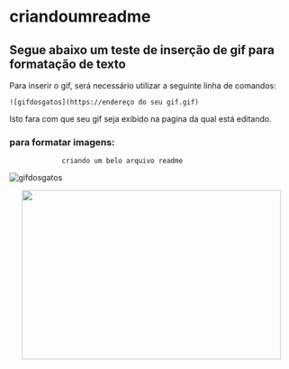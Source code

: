 # criandoumreadme
## Segue abaixo um teste de inserção de gif para formatação de texto
Para inserir o gif, será necessário utilizar a seguinte linha de comandos:

```
![gifdosgatos](https://endereço do seu gif.gif)
```

Isto fara com que seu gif seja exibido na pagina da qual está editando.

### para formatar imagens:
                 criando um belo arquivo readme

![gifdosgatos](https://github.com/vitorlopesdev7/criandoumreadme/blob/master/Gatos-Gifs-Engra%C3%A7ados.gif)

<p align="center">
  <img width="460" height="300" src="https://github.com/vitorlopesdev7/criandoumreadme/blob/master/vitor.jpg">
</p>
